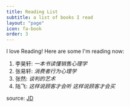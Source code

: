 ```yaml
---
title: Reading List
subtitle: a list of books I read
layout: "page"
icon: fa-book
order: 3
---
```


I love Reading! Here are some I'm reading now:

1. 李昊轩: *一本书读懂销售心理学*
2. 张易轩: *消费者行为心理学*
3. 张然: *谈判的艺术*
4. 陆飞: *这样说顾客才会听   这样说顾客才会买*

source: [JD](https://item.jd.com/13735440287.html)
